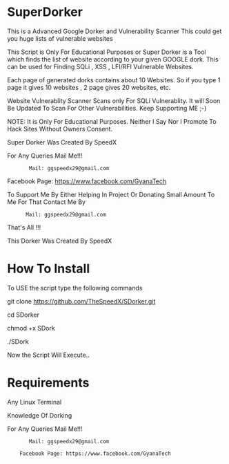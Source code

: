 # SuperDorker
This is a Advanced Google Dorker and Vulnerability Scanner
This could get you huge lists of vulnerable websites

This Script is Only For Educational Purposes or Super Dorker is a Tool which finds the list of website according to your given GOOGLE dork. This can be used for Finding SQLi , XSS , LFI/RFI Vulnerable Websites.

 Each page of generated dorks contains about 10 Websites. So if you type 1 page it gives 10 websites , 2 page gives 20 websites, etc.

 Website Vulnerablity Scanner Scans only For SQLi Vulnerablity. It will Soon Be Updated To Scan For Other Vulnerabilities. Keep Supporting ME ;-)

 NOTE: It is Only For Educational Purposes. Neither I Say Nor I Promote To Hack Sites Without Owners Consent.

 Super Dorker Was Created By SpeedX
 
 For Any Queries Mail Me!!!
 
           Mail: ggspeedx29@gmail.com
           
  Facebook Page: https://www.facebook.com/GyanaTech
  
  To Support Me By Either Helping In Project Or Donating Small Amount To Me For That Contact Me By
          
          Mail: ggspeedx29@gmail.com
          
 That's All !!!

 This Dorker Was Created By SpeedX


# How To Install

To USE the script type the following commands

git clone https://github.com/TheSpeedX/SDorker.git

cd SDorker

chmod +x SDork

./SDork


Now the Script Will Execute..

# Requirements

Any Linux Terminal

Knowledge Of Dorking


 For Any Queries Mail Me!!!
 
           Mail: ggspeedx29@gmail.com
           
        Facebook Page: https://www.facebook.com/GyanaTech
